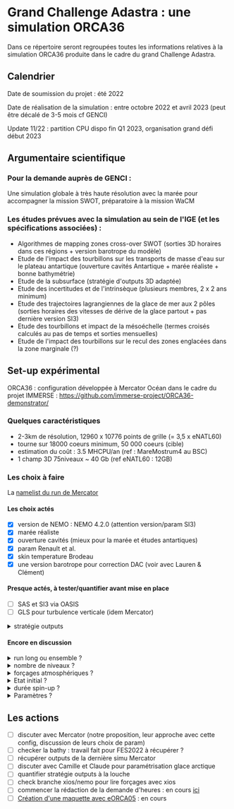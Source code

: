 # Grand Challenge Adastra : une simulation ORCA36

Dans ce répertoire seront regroupées toutes les informations relatives à la simulation ORCA36 produite dans le cadre du grand Challenge Adastra.

## Calendrier

Date de soumission du projet : été 2022

Date de réalisation de la simulation : entre octobre 2022 et avril 2023 (peut être décalé de 3-5 mois cf GENCI)

Update 11/22 : partition CPU dispo fin Q1 2023, organisation grand défi début 2023

## Argumentaire scientifique

### Pour la demande auprès de GENCI :

 Une simulation globale à très haute résolution avec la marée pour accompagner la mission SWOT, préparatoire à la mission WaCM

### Les études prévues avec la simulation au sein de l'IGE (et les spécifications associées) :

 - Algorithmes de mapping zones cross-over SWOT (sorties 3D horaires dans ces régions + version barotrope du modèle)
 - Etude de l'impact des tourbillons sur les transports de masse d'eau sur le plateau antartique (ouverture cavités Antartique + marée réaliste + bonne bathymétrie) 
 - Etude de la subsurface (stratégie d'outputs 3D adaptée)
 - Etude des incertitudes et de l'intrinsèque (plusieurs membres, 2 x 2 ans minimum)
 - Etude des trajectoires lagrangiennes de la glace de mer aux 2 pôles (sorties horaires des vitesses de dérive de la glace partout + pas dernière version SI3)
 - Etude des tourbillons et impact de la mésoéchelle (termes croisés calculés au pas de temps et sorties mensuelles)
 - Etude de l'impact des tourbillons sur le recul des zones englacées dans la zone marginale (?)


## Set-up expérimental

ORCA36 : configuration développée à Mercator Océan dans le cadre du projet IMMERSE : https://github.com/immerse-project/ORCA36-demonstrator/

### Quelques caractéristiques

  - 2-3km de résolution, 12960 x 10776 points de grille (= 3,5 x eNATL60)
  - tourne sur 18000 coeurs minimum, 50 000 coeurs  (cible)
  - estimation du coût : 3.5 MHCPU/an (ref : MareMostrum4 au BSC)
  - 1 champ 3D 75niveaux ~ 40 Gb (ref eNATL60 : 12GB)


### Les choix à faire

La [namelist du run de Mercator](https://raw.githubusercontent.com/immerse-project/ORCA36-demonstrator/main/NAMLST/namelist_cfg)

#### Les choix actés

  - [x] version de NEMO : NEMO 4.2.0 (attention version/param SI3)
  - [x] marée réaliste
  - [x] ouverture cavités (mieux pour la marée et études antartiques)
  - [x] param Renault et al.
  - [x] skin temperature Brodeau 
  - [x] une version barotrope pour correction DAC (voir avec Lauren & Clément)

#### Presque actés, à tester/quantifier avant mise en place

  - [ ] SAS et SI3 via OASIS
  - [ ] GLS pour turbulence verticale (idem Mercator)
<details>
<summary> stratégie outputs </summary>
 
   - [ ] quelques sorties pendant le spin-up, le maximum possible pour les dernières années 
   - [ ] sorties horaires de surface + certaines profondeurs (100m, 1000m)
   - [ ] sorties journalières 3D
   - [ ] sorties horaires 3D quelques régions cross-over
   - [ ] sorties horaires sections, profils
   - [ ] moyennes mensuelles termes croisés calculés au pas de temps
   - pseudo-obs :
     - [ ] ARGO
     - [ ] traces satellite Nadir
     - [ ] courantomètres
  
</details>

#### Encore en discussion

<details>
<summary> run long ou ensemble ? </summary>
  
   - [ ] un run le plus long possible (POUR : un seul run à gérer/ CONTRE : plus de chances de tomber sur un blocage, dérive par rapport bonne stratification)
   - [ ] un spin-up + 2 membres (POUR : suffisant pour développer un spread / CONTRE : pas assez de membres pour étude décohérences)
   - [ ] un spin-up + x membres (POUR : mieux pour décohérences / CONTRE : complexité de la gestion des runs)
  
</details>

<details>
<summary> nombre de niveaux ? </summary>
  
   - [ ] 75 (POUR : taille des outputs/ CONTRE : pas suffisant pour les fines échelles par rapport à la résolution horizontale)
   - [ ] 121 (POUR : bien adaptée pour glace antartique / CONTRE : )
   - [ ] 150 (POUR: encore mieux pour les fines échelles, overflows / CONTRE : outputs 2X plus gros)
  
</details>

<details>
<summary> forçages atmosphériques ? </summary>
 
   - [ ] ERA5 (POUR : meilleure résolution / CONTRE : chocs à chaque analyse, flux des inputs trop gros pour l'instant)
   - [ ] JRA55 (POUR : mieux connus / CONTRE : basse résolution)
   - [ ] utilisation avec XIOS peut être une solution
  
</details>

<details>
<summary> Etat initial ? </summary>
 
   - [ ] restart simulation Clément Bricaud
   - [ ] réanalyse GLORYS12 (moyenne mensuelle)
   - [ ] état initial dans les cavités à construire (Pierre Mathiot) -> déjà fait pour le run de Clément
  
</details>


<details>
<summary> durée spin-up ? </summary>
 
   - [ ] 1 an
   - [ ] 2 ans
   - [ ] x années (HYCOM 15 ans...)
  
</details>


<details>
<summary> Paramètres ? </summary>
 
   - [ ] UBS pour momentum (idem Mercator)
   - [ ] FCT pour traceurs (idem Mercator ordre 4)
   - [ ] forçage pression atmosphérique (idem Mercator, fichier ECWF horaire)
   - [ ] paramètres viscosité
   - [ ] QCO ? (=vvl dégradé)
  
</details>


## Les actions

  -  [ ] discuter avec Mercator (notre proposition, leur approche avec cette config, discussion de leurs choix de param)
  -  [ ] checker la bathy : travail fait pour FES2022 à récupérer ?
  -  [ ] récupérer outputs de la dernière simu Mercator 
  -  [ ] discuter avec Camille et Claude pour paramétrisation glace arctique
  -  [ ] quantifier stratégie outputs à la louche 
  -  [ ] check branche xios/nemo pour lire forçages avec xios
  -  [ ] commencer la rédaction de la demande d'heures : en cours [ici](https://github.com/auraoupa/grand-challenge-adastra-ORCA36/blob/main/projet-DARI/projet-grand-challenge-CPU.md) 
  -  [ ] [Création d'une maquette avec eORCA05](eORCA05/README.md) : en cours
